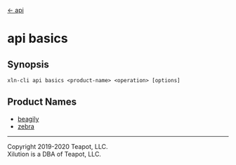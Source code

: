[<- api](../index.md)

# api basics

## Synopsis

```
xln-cli api basics <product-name> <operation> [options]
```

## Product Names

- [beagily](beagily/index.md)
- [zebra](zebra/index.md)

---

Copyright 2019-2020 Teapot, LLC.  
Xilution is a DBA of Teapot, LLC.
